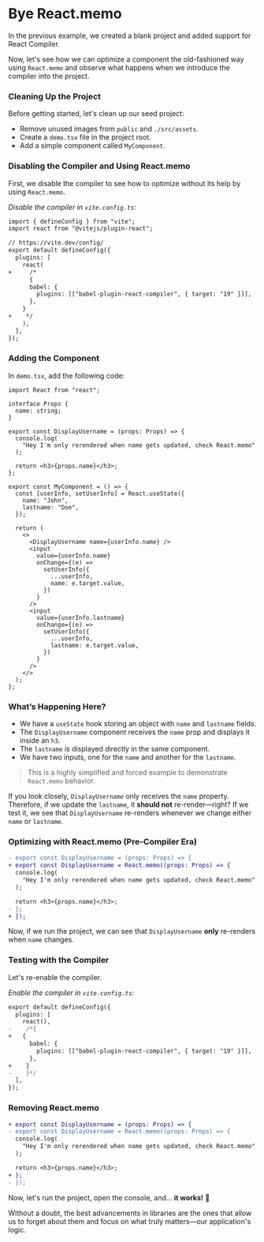 # Bye React.memo

In the previous example, we created a blank project and added support for React Compiler.

Now, let's see how we can optimize a component the old-fashioned way using `React.memo` and observe what happens when we introduce the compiler into the project.

### Cleaning Up the Project

Before getting started, let's clean up our seed project:

- Remove unused images from `public` and `./src/assets`.
- Create a `demo.tsx` file in the project root.
- Add a simple component called `MyComponent`.

### Disabling the Compiler and Using React.memo

First, we disable the compiler to see how to optimize without its help by using `React.memo`.

_Disable the compiler in `vite.config.ts`:_

```diff
import { defineConfig } from "vite";
import react from "@vitejs/plugin-react";

// https://vite.dev/config/
export default defineConfig({
  plugins: [
    react(
+     /*
      {
      babel: {
        plugins: [["babel-plugin-react-compiler", { target: "19" }]],
      },
    }
+    */
    ),
  ],
});
```

### Adding the Component

In `demo.tsx`, add the following code:

```tsx
import React from "react";

interface Props {
  name: string;
}

export const DisplayUsername = (props: Props) => {
  console.log(
    "Hey I'm only rerendered when name gets updated, check React.memo"
  );

  return <h3>{props.name}</h3>;
};

export const MyComponent = () => {
  const [userInfo, setUserInfo] = React.useState({
    name: "John",
    lastname: "Doe",
  });

  return (
    <>
      <DisplayUsername name={userInfo.name} />
      <input
        value={userInfo.name}
        onChange={(e) =>
          setUserInfo({
            ...userInfo,
            name: e.target.value,
          })
        }
      />
      <input
        value={userInfo.lastname}
        onChange={(e) =>
          setUserInfo({
            ...userInfo,
            lastname: e.target.value,
          })
        }
      />
    </>
  );
};
```

### What’s Happening Here?

- We have a `useState` hook storing an object with `name` and `lastname` fields.
- The `DisplayUsername` component receives the `name` prop and displays it inside an `h3`.
- The `lastname` is displayed directly in the same component.
- We have two inputs, one for the `name` and another for the `lastname`.

> This is a highly simplified and forced example to demonstrate `React.memo` behavior.

If you look closely, `DisplayUsername` only receives the `name` property. Therefore, if we update the `lastname`, it **should not** re-render—right? If we test it, we see that `DisplayUsername` re-renders whenever we change either `name` or `lastname`.

### Optimizing with React.memo (Pre-Compiler Era)

```diff
- export const DisplayUsername = (props: Props) => {
+ export const DisplayUsername = React.memo((props: Props) => {
  console.log(
    "Hey I'm only rerendered when name gets updated, check React.memo"
  );

  return <h3>{props.name}</h3>;
- };
+ });
```

Now, if we run the project, we can see that `DisplayUsername` **only** re-renders when `name` changes.

### Testing with the Compiler

Let's re-enable the compiler.

_Enable the compiler in `vite.config.ts`:_

```diff
export default defineConfig({
  plugins: [
    react(),
-    /*{
+   {
      babel: {
        plugins: [["babel-plugin-react-compiler", { target: "19" }]],
      },
+    }
-    }*/
  ],
});
```

### Removing React.memo

```diff
+ export const DisplayUsername = (props: Props) => {
- export const DisplayUsername = React.memo((props: Props) => {
  console.log(
    "Hey I'm only rerendered when name gets updated, check React.memo"
  );

  return <h3>{props.name}</h3>;
+ };
- });
```

Now, let's run the project, open the console, and... **it works!** 🎉

Without a doubt, the best advancements in libraries are the ones that allow us to forget about them and focus on what truly matters—our application's logic.
